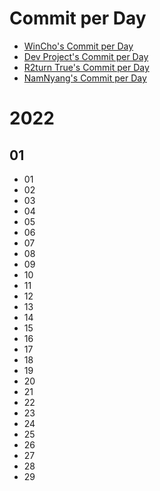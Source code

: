 # Commit per Day

* [WinCho's Commit per Day](https://github.com/WintChoco/commit-per-day)
* [Dev Project's Commit per Day](https://github.com/DevProject04/commit-per-day)
* [R2turn True's Commit per Day](https://github.com/R2turnTrue/commit-per-day)
* [NamNyang's Commit per Day](https://github.com/NY0510/commit-per-day)

# 2022
  ## 01
   * 01
   * 02
   * 03
   * 04
   * 05
   * 06
   * 07
   * 08
   * 09
   * 10
   * 11
   * 12
   * 13
   * 14
   * 15
   * 16
   * 17
   * 18
   * 19
   * 20
   * 21
   * 22
   * 23
   * 24
   * 25
   * 26
   * 27
   * 28
   * 29

